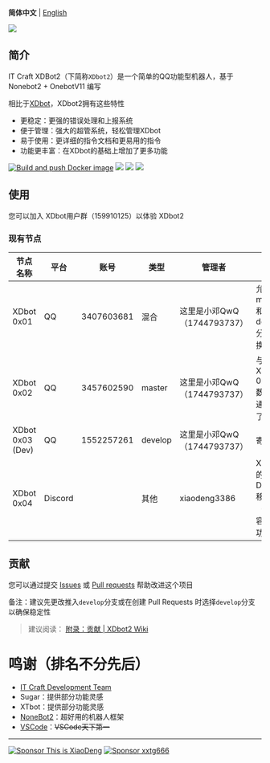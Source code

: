 **简体中文** | [English](https://github.com/ITCraftDevelopmentTeam/XDbot2/blob/master/README_en.md)

![](https://socialify.git.ci/ITCraftDevelopmentTeam/XDbot2/image?description=1&forks=1&issues=1&language=1&logo=https://www.thisisxd.top/img/XDbot2.png&name=1&owner=1&pulls=1&stargazers=1&theme=Light)

## 简介

IT Craft XDBot2（下简称`XDbot2`）是一个简单的QQ功能型机器人，基于 Nonebot2 + OnebotV11 编写

相比于[XDbot](https://github.com/This-is-XiaoDeng/XDbot)，XDbot2拥有这些特性

- 更稳定：更强的错误处理和上报系统
- 便于管理：强大的超管系统，轻松管理XDbot
- 易于使用：更详细的指令文档和更易用的指令
- 功能更丰富：在XDbot的基础上增加了更多功能

[![Build and push Docker image](https://github.com/ITCraftDevelopmentTeam/XDbot2/actions/workflows/build-and-push-docker-image.yml/badge.svg)](https://github.com/ITCraftDevelopmentTeam/XDbot2/actions/workflows/build-and-push-docker-image.yml)
![](https://img.shields.io/github/repo-size/ITCraftDevelopmentTeam/XDbot2)
![](https://img.shields.io/docker/image-size/xiaodeng3386/xdbot2?label=Docker%20Image%20Size)
![](https://img.shields.io/github/v/tag/ITCraftDevelopmentTeam/XDbot2)

## 使用

您可以加入 XDbot用户群（159910125）以体验 XDbot2

### 现有节点

| 节点名称         | 平台    | 账号       | 类型    | 管理者                      | 备注                             |
|------------------|---------|------------|---------|-----------------------------|----------------------------------|
| XDbot 0x01       | QQ      | 3407603681 | 混合    | 这里是小邓QwQ（1744793737） | 允许在 master 和 develop 分支切换|
| XDbot 0x02       | QQ      | 3457602590 | master  | 这里是小邓QwQ（1744793737） | 与 XDbot 0x01 数据互通，寄了     |
| XDbot 0x03 (Dev) | QQ      | 1552257261 | develop | 这里是小邓QwQ（1744793737） | 寄了                             |
| XDbot 0x04       | Discord |            | 其他    | xiaodeng3386                | XDbot2 的 Discord 移植（仅兼容部分功能） |
## 贡献

您可以通过提交 [Issues](https://github.com/ITCraftDevelopmentTeam/XDbot2/issues) 或 [Pull requests](https://github.com/ITCraftDevelopmentTeam/XDbot2/pulls) 帮助改进这个项目

备注：建议先更改推入`develop`分支或在创建 Pull Requests 时选择`develop`分支以确保稳定性

> 建议阅读： [附录：贡献 | XDbot2 Wiki](https://github.com/ITCraftDevelopmentTeam/XDbot2/wiki/%E9%99%84%E5%BD%95%EF%BC%9A%E8%B4%A1%E7%8C%AE) 

# 鸣谢（排名不分先后）

- [IT Craft Development Team](https://itcdt.top)
- Sugar：提供部分功能灵感
- XTbot：提供部分功能灵感
- [NoneBot2](https://github.com/nonebot/nonebot2)：超好用的机器人框架
- [VSCode](https://github.com/microsoft/vscode)：~~VSCode天下第一~~

----

<a href="https://pay.thisisxd.top/"><img src="https://img.shields.io/badge/Sponsor%20-%20This%20is%20XiaoDeng-green?logo=wechat&amp;logoColor=white&amp;style=flat" alt="Sponsor This is XiaoDeng"></a>
<a href="https://sponsor.xxtg666.top/"><img src="https://img.shields.io/badge/Sponsor%20-%20xxtg666-blue?logo=alipay&amp;logoColor=white&amp;style=flat" alt="Sponsor xxtg666"></a>

